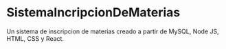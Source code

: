 # SistemaIncripcionDeMaterias
Un sistema de inscripcion de materias creado a partir de MySQL, Node JS, HTML, CSS y React.
